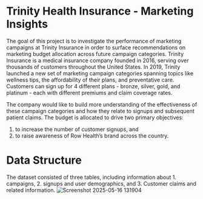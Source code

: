 # Trinity Health Insurance - Marketing Insights

The goal of this project is to investigate the performance of marketing campaigns at Trinity Insurance in order to surface recommendations on marketing budget allocation across future campaign categories.
Trinity Insurance is a medical insurance company founded in 2016, serving over thousands of customers throughout the United States. In 2019, Trinity launched a new set of marketing campaign categories spanning topics like wellness tips, the affordability of their plans, and preventative care. Customers can sign up for 4 different plans - bronze, silver, gold, and platinum - each with different premiums and claim coverage rates.

The company would like to build more understanding of the effectiveness of these campaign categories and how they relate to signups and subsequent patient claims. The budget is allocated to drive two primary objectives: 
  1) to increase the number of customer signups, and
  2) to raise awareness of Row Health’s brand across the country.
     
# Data Structure
The dataset consisted of three tables, including information about 1. campaigns, 2. signups and user demographics, and 3. Customer claims and related information.
![Screenshot 2025-05-16 131904](https://github.com/user-attachments/assets/0c69055b-520e-489b-addc-705da05e502a)
